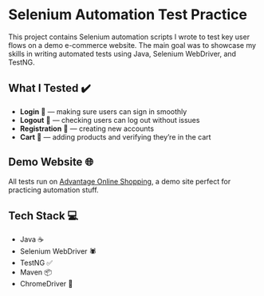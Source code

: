 # Selenium Automation Test Practice

This project contains Selenium automation scripts I wrote to test key user flows on a demo e-commerce website. The main goal was to showcase my skills in writing automated tests using Java, Selenium WebDriver, and TestNG.

## What I Tested ✔️

* **Login** 🔐 — making sure users can sign in smoothly
* **Logout** 🚪 — checking users can log out without issues
* **Registration** 📝 — creating new accounts
* **Cart** 🛒 — adding products and verifying they’re in the cart

## Demo Website 🌐

All tests run on [Advantage Online Shopping](https://advantageonlineshopping.com), a demo site perfect for practicing automation stuff.

## Tech Stack 💻

* Java ☕
* Selenium WebDriver 🕷️
* TestNG ✅
* Maven 📦
* ChromeDriver 🦾

